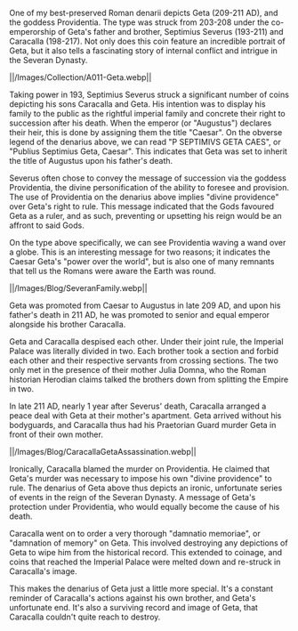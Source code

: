 One of my best-preserved Roman denarii depicts Geta (209-211 AD), and the goddess Providentia. The type was struck from 203-208 under the co-emperorship of Geta's father and brother, Septimius Severus (193-211) and Caracalla (198-217). Not only does this coin feature an incredible portrait of Geta, but it also tells a fascinating story of internal conflict and intrigue in the Severan Dynasty.

||/Images/Collection/A011-Geta.webp||

Taking power in 193, Septimius Severus struck a significant number of coins depicting his sons Caracalla and Geta. His intention was to display his family to the public as the rightful imperial family and concrete their right to succession after his death. When the emperor (or "Augustus") declares their heir, this is done by assigning them the title "Caesar". On the obverse legend of the denarius above, we can read "P SEPTIMIVS GETA CAES", or "Publius Septimius Geta, Caesar". This indicates that Geta was set to inherit the title of Augustus upon his father's death.

Severus often chose to convey the message of succession via the goddess Providentia, the divine personification of the ability to foresee and provision. The use of Providentia on the denarius above implies "divine providence" over Geta's right to rule. This message indicated that the Gods favoured Geta as a ruler, and as such, preventing or upsetting his reign would be an affront to said Gods.

On the type above specifically, we can see Providentia waving a wand over a globe. This is an interesting message for two reasons; it indicates the Caesar Geta's "power over the world", but is also one of many remnants that tell us the Romans were aware the Earth was round.

||/Images/Blog/SeveranFamily.webp||

Geta was promoted from Caesar to Augustus in late 209 AD, and upon his father's death in 211 AD, he was promoted to senior and equal emperor alongside his brother Caracalla.

Geta and Caracalla despised each other. Under their joint rule, the Imperial Palace was literally divided in two. Each brother took a section and forbid each other and their respective servants from crossing sections. The two only met in the presence of their mother Julia Domna, who the Roman historian Herodian claims talked the brothers down from splitting the Empire in two.

In late 211 AD, nearly 1 year after Severus' death, Caracalla arranged a peace deal with Geta at their mother's apartment. Geta arrived without his bodyguards, and Caracalla thus had his Praetorian Guard murder Geta in front of their own mother.

||/Images/Blog/CaracallaGetaAssassination.webp||

Ironically, Caracalla blamed the murder on Providentia. He claimed that Geta's murder was necessary to impose his own "divine providence" to rule. The denarius of Geta above thus depicts an ironic, unfortunate series of events in the reign of the Severan Dynasty. A message of Geta's protection under Providentia, who would equally become the cause of his death.

Caracalla went on to order a very thorough "damnatio memoriae", or "damnation of memory" on Geta. This involved destroying any depictions of Geta to wipe him from the historical record. This extended to coinage, and coins that reached the Imperial Palace were melted down and re-struck in Caracalla's image.

This makes the denarius of Geta just a little more special. It's a constant reminder of Caracalla's actions against his own brother, and Geta's unfortunate end. It's also a surviving record and image of Geta, that Caracalla couldn't quite reach to destroy.
